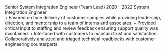 Senior System Integration Engineer (Team Lead)                                                                                                                                            2020 – 2022
System Integration Engineer                                                                                                                                                                               
◦	Ensured on time delivery of customer samples while providing leadership, direction, and mentorship to a team of interns and associates.
◦	Provided critical input to staffing and review feedback ensuring support quality was maintained.
◦	Interfaced with customers to maintain trust and satisfaction. Collaboratively analyzed and triaged technical roadblocks with customer engineering counterparts.
